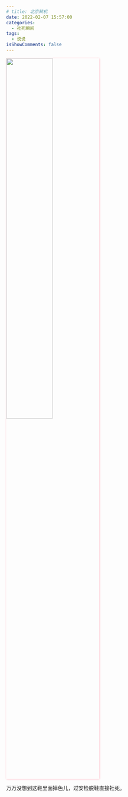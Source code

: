 ```yaml
---
# title: 北京转机
date: 2022-02-07 15:57:00
categories:
  - 社死瞬间
tags:
  - 说说
isShowComments: false
---
```


<img src='/monment/2022/02/07/1.png'  align='center' style='width:50%;height:50%;box-shadow:1px 1px 5px pink;'/>

万万没想到这鞋里面掉色儿，过安检脱鞋直接社死。
